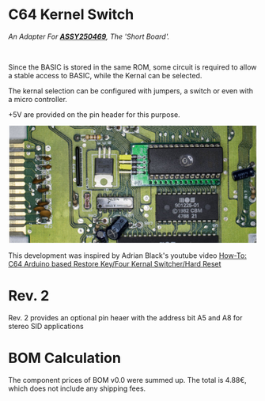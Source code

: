 
# C64 Kernel Switch

*An Adapter For **[ASSY250469]**, The 'Short Board'.*

<br>

Since the BASIC is stored in the same ROM, some circuit is required to allow a stable access to BASIC, while the Kernal can be selected.

The kernal selection can be configured with jumpers, a switch or even with a micro controller.

+5V are provided on the pin header for this purpose.

<div align = center>

<img
    src = 'Revisions/2/pictures/0503_-_KernalSw_16k_above.JPG'
    alt = 'C64 Kernel Adapter / Switch For ASSY250469'
    width = 500
/>

</div>


This development was inspired by Adrian Black's youtube video <a href="https://youtu.be/GPq5xnJRw2w">How-To: C64 Arduino based Restore Key/Four Kernal Switcher/Hard Reset</a>

# Rev. 2

Rev. 2 provides an optional pin heaer  with the address bit A5 and A8 for stereo SID applications

# BOM Calculation

The component prices of BOM v0.0 were summed up. The total is  4.88€, which does not include any shipping fees.

<br>


<!----------------------------------------------------------------------------->


[ASSY250469]: https://support.retrorewind.ca/commodore/c64/assy-250469
